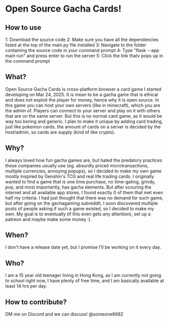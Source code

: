 
# Open Source Gacha Cards!

## How to use

1: Download the source code
2: Make sure you have all the dependencies listed at the top of the main.py file installed
3: Navigate to the folder containing the source code in your command prompt
4: Type "flask --app main run" and press enter to run the server
5: Click the link thatv pops up in the command prompt

## What?

Open Source Gacha Cards is cross-platform browser a card game I started developing on Mar 24, 2025. It is mean to be a gacha game that is ethical and does not exploit the player for money, hence why it is open source. In this game you can host your own servers (like in minecraft), which you are the admin of. Players can connect to your server and play on it with others that are on the same server. But this is no normal card game, as it would be way too boring and generic. I plan to make it unique by adding card trading, just like pokemon cards. the amount of cards on a server is decided by the host/admin, so cards are supply (kind of like crypto).

## Why?

I always loved how fun gacha games are, but hated the predatory practices these companies usually use (eg. absurdly priced microtransactions, multiple currencies, annoying popups), so I decided to make my own game mostly inspired by Genshin's TCG and real life trading cards. I originally wanted to find a game that is one time purchase, no time-gating, grindy, pvp, and most importantly, has gacha elements. But after scouring the internet and all available app stores, I found exactly 0 of them that met even half my criteria. I had just thought that there was no demand for such game, but after going on the gachagaming subreddit, I soon discovered multiple posts of people asking if such a game existed, so I decided to make my own. My goal is to eventually (if this even gets any attention), set up a patreon and maybe make some money :).

## When?

I don't have a release date yet, but I promise I'll be working on it every day.

## Who?

I am a 15 year old teenager living in Hong Kong, as I am currently not going to school right now, I have plenty of free time, and I am basically available at least 14 hrs per day.

## How to contribute?

DM me on Discord and we can discuss! @someone6682
